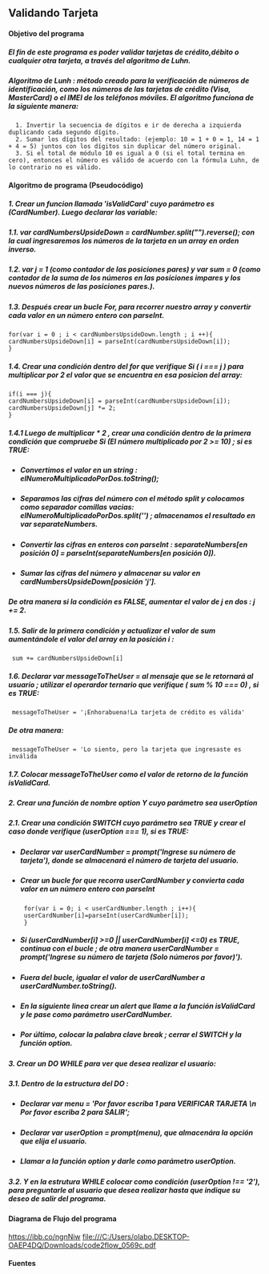## Validando Tarjeta
#### **Objetivo del programa**
##### El fin de este programa es poder validar tarjetas de crédito,débito o cualquier otra tarjeta, a través del algoritmo de Luhn.  
##### *Algoritmo de Lunh : método creado para la verificación de números de identificación, como los números de las tarjetas de crédito (Visa, MasterCard) o el IMEI de los teléfonos móviles. El algoritmo funciona de la siguiente manera:*
      1. Invertir la secuencia de dígitos e ir de derecha a izquierda duplicando cada segundo dígito.
      2. Sumar los dígitos del resultado: (ejemplo: 10 = 1 + 0 = 1, 14 = 1 + 4 = 5) juntos con los dígitos sin duplicar del número original.
      3. Si el total de módulo 10 es igual a 0 (si el total termina en cero), entonces el número es válido de acuerdo con la fórmula Luhn, de lo contrario no es válido.

#### **Algoritmo de programa (Pseudocódigo)**  
##### 1. Crear un funcion llamada 'isValidCard' cuyo parámetro es (CardNumber).  Luego declarar las variable:
##### 1.1. *var cardNumbersUpsideDown = cardNumber.split("").reverse();* con la cual ingresaremos los números de la tarjeta en un array en orden inverso.
##### 1.2. *var j = 1* (como contador de las posiciones pares) y *var sum = 0* (como contador de la suma de los números en las posiciones impares y los nuevos números de las posiciones pares.).
##### 1.3. Después crear un bucle *For*, para recorrer nuestro array y convertir cada valor en un número entero con *parseInt*.
    for(var i = 0 ; i < cardNumbersUpsideDown.length ; i ++){
    cardNumbersUpsideDown[i] = parseInt(cardNumbersUpsideDown[i]);
    }
##### 1.4. Crear una condición dentro del *for* que verifique *Si ( i === j )* para multiplicar por 2 el valor que se encuentra en esa posicion del array:
    if(i === j){
    cardNumbersUpsideDown[i] = parseInt(cardNumbersUpsideDown[i]);
    cardNumbersUpsideDown[j] *= 2;
    }

##### 1.4.1 Luego de multiplicar \* 2 , crear una condición dentro de la primera condición que compruebe *Si (El número multiplicado por 2 >= 10)* ; si es TRUE:
+ ##### Convertimos el valor en un string : *elNumeroMultiplicadoPorDos.toString();*
+ ##### Separamos las cifras del número con el método *split* y colocamos como separador comillas vacias:  *elNumeroMultiplicadoPorDos.split('')* ; almacenamos el resultado en *var separateNumbers.*
+ ##### Convertir las cifras en enteros con *parseInt*  : *separateNumbers[en posición 0] = parseInt(separateNumbers[en posición 0])*.
+ ##### Sumar las cifras del número y almacenar su valor en *cardNumbersUpsideDown[posición 'j']*.

##### De otra manera si la condición es FALSE, aumentar el valor de j en dos : *j += 2*.

##### 1.5. Salir de la primera condición y actualizar el valor de sum aumentándole el valor del array en la posición i :
     sum += cardNumbersUpsideDown[i]  
##### 1.6. Declarar *var messageToTheUser* = al mensaje que se le retornará al usuario ; utilizar el operardor ternario que verifique ( sum % 10 === 0) , si es TRUE:
     messageToTheUser = '¡Enhorabuena!La tarjeta de crédito es válida'
##### De otra manera:
     messageToTheUser = 'Lo siento, pero la tarjeta que ingresaste es inválida
##### 1.7. Colocar messageToTheUser como el valor de retorno de la función *isValidCard*.
##### 2. Crear una función de nombre *option* Y cuyo parámetro sea *userOption*
##### 2.1. Crear una condición *SWITCH* cuyo parámetro sea *TRUE* y crear el caso donde verifique (userOption === 1), si es TRUE:
+ ##### Declarar *var userCardNumber = prompt('Ingrese su número de tarjeta')*, donde se almacenará el número de tarjeta del usuario.
+ ##### Crear un bucle *for* que recorra *userCardNumber* y convierta cada valor en un número entero con *parseInt*
       for(var i = 0; i < userCardNumber.length ; i++){
       userCardNumber[i]=parseInt(userCardNumber[i]);
       }
+ ##### Si (userCardNumber[i] >=0 || userCardNumber[i] <=0) es TRUE, continua con el bucle ; de otra manera *userCardNumber = prompt('Ingrese su número de tarjeta (Solo números por favor)')*.
+ ##### Fuera del bucle, igualar el valor de *userCardNumber* a userCardNumber.toString().
+ ##### En la siguiente linea crear un *alert* que llame a la *función isValidCard* y le pase como parámetro *userCardNumber*.
+ ##### Por último, colocar la palabra clave *break* ; cerrar el *SWITCH* y la función *option*.

##### 3. Crear un *DO WHILE* para ver que desea realizar el usuario:
##### 3.1. Dentro de la estructura del *DO* :
+ ##### Declarar var menu = 'Por favor escriba 1 para VERIFICAR TARJETA \n Por favor escriba 2 para SALIR';
+ ##### Declarar var userOption = prompt(menu), que almacenára la opción que elija el usuario.
+ ##### Llamar a la función *option* y darle como parámetro *userOption*.

##### 3.2. Y en la estrutura *WHILE* colocar como condición *(userOption !== '2')*, para preguntarle al usuario que desea realizar hasta que indique su deseo de salir del programa.

#### **Diagrama de Flujo del programa**

<https://ibb.co/ngnNiw>
<file:///C:/Users/olabo.DESKTOP-OAEP4DQ/Downloads/code2flow_0569c.pdf>

#### **Fuentes**
